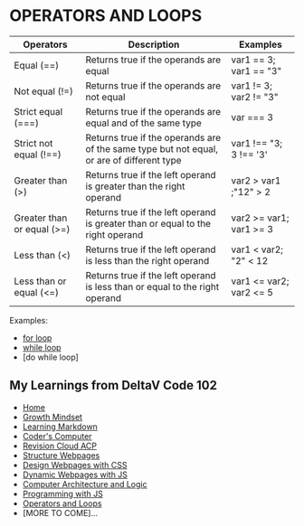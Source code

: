 # OPERATORS AND LOOPS



Operators| Description| Examples           
------------ | ------------- | ---------------------------- 
Equal (==)|Returns true if the operands are equal|var1 == 3; var1 == "3"       
Not equal (!=)|Returns true if the operands are not equal|var1 != 3; var2 != "3"
Strict equal (===)|	Returns true if the operands are equal and of the same type| var === 3 
Strict not equal (!==)|Returns true if the operands are of the same type but not equal, or are of different type|var1 !== "3; 3 !== '3'
Greater than (>) |Returns true if the left operand is greater than the right operand|var2 > var1 ;"12" > 2
Greater than or equal (>=)	|Returns true if the left operand is greater than or equal to the right operand|var2 >= var1; var1 >= 3
Less than (<)	|Returns true if the left operand is less than the right operand |var1 < var2; "2" < 12
Less than or equal (<=)	|Returns true if the left operand is less than or equal to the right operand|var1 <= var2; var2 <= 5

Examples: 
- [for loop](https://repl.it/@anitacristina/for-loop#script.js)
- [while loop](https://repl.it/@anitacristina/while-loop#script.js)
- [do while loop]

## My Learnings from DeltaV Code 102
- [Home](README.md)
- [Growth Mindset](GROWTH_MINDSET.md)
- [Learning Markdown](LEARNING_MARKDOWN.md)
- [Coder's Computer](CODERS_COMPUTER.md)
- [Revision Cloud ACP](REVISION_CLOUD.md)
- [Structure Webpages](STRUCTURE_WEBPAGES.md)
- [Design Webpages with CSS](DESIGN_WEBPAGES_CSS.md)
- [Dynamic Webpages with JS](DYNAMIC_WEBPAGES_JS.md)
- [Computer Architecture and Logic](COMPUTER_ARCHI_LOGIC.md)
- [Programming with JS](PROGRAMMING_WITH_JAVASCRIPT.md)
- [Operators and Loops](OPERATORS_LOOPS.md)
- [MORE TO COME]...
